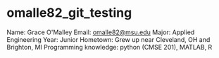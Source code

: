 # omalle82_git_testing

Name: Grace O'Malley
Email: omalle82@msu.edu
Major: Applied Engineering
Year: Junior
Hometown: Grew up near Cleveland, OH and Brighton, MI
Programming knowledge: python (CMSE 201), MATLAB, R
